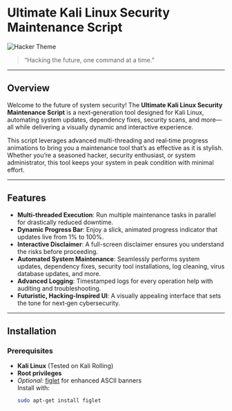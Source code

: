 # Ultimate Kali Linux Security Maintenance Script

![Hacker Theme](https://img.shields.io/badge/Hack-TheFuture-green?style=for-the-badge&logo=cybersecurity)

> “Hacking the future, one command at a time.”

---

## Overview

Welcome to the future of system security! The **Ultimate Kali Linux Security Maintenance Script** is a next‑generation tool designed for Kali Linux, automating system updates, dependency fixes, security scans, and more—all while delivering a visually dynamic and interactive experience.

This script leverages advanced multi-threading and real‑time progress animations to bring you a maintenance tool that’s as effective as it is stylish. Whether you’re a seasoned hacker, security enthusiast, or system administrator, this tool keeps your system in peak condition with minimal effort.

---

## Features

- **Multi-threaded Execution**: Run multiple maintenance tasks in parallel for drastically reduced downtime.
- **Dynamic Progress Bar**: Enjoy a slick, animated progress indicator that updates live from 1% to 100%.
- **Interactive Disclaimer**: A full-screen disclaimer ensures you understand the risks before proceeding.
- **Automated System Maintenance**: Seamlessly performs system updates, dependency fixes, security tool installations, log cleaning, virus database updates, and more.
- **Advanced Logging**: Timestamped logs for every operation help with auditing and troubleshooting.
- **Futuristic, Hacking-Inspired UI**: A visually appealing interface that sets the tone for next‑gen cybersecurity.

---

## Installation

### Prerequisites
- **Kali Linux** (Tested on Kali Rolling)
- **Root privileges**
- *Optional:* [figlet](https://linux.die.net/man/1/figlet) for enhanced ASCII banners  
  Install with:
  ```bash
  sudo apt-get install figlet
